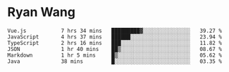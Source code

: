 # Ryan Wang

<!--START_SECTION:waka-->

```text
Vue.js           7 hrs 34 mins   █████████▓░░░░░░░░░░░░░░░   39.27 %
JavaScript       4 hrs 37 mins   ██████░░░░░░░░░░░░░░░░░░░   23.94 %
TypeScript       2 hrs 16 mins   ███░░░░░░░░░░░░░░░░░░░░░░   11.82 %
JSON             1 hr 40 mins    ██▒░░░░░░░░░░░░░░░░░░░░░░   08.67 %
Markdown         1 hr 5 mins     █▒░░░░░░░░░░░░░░░░░░░░░░░   05.62 %
Java             38 mins         █░░░░░░░░░░░░░░░░░░░░░░░░   03.35 %
```

<!--END_SECTION:waka-->

